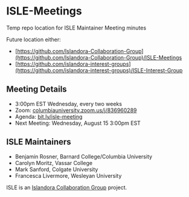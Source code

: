 # ISLE-Meetings
Temp repo location for ISLE Maintainer Meeting minutes

Future location either: 
* [https://github.com/Islandora-Collaboration-Group](https://github.com/Islandora-Collaboration-Group)/ISLE-Meetings
* [https://github.com/islandora-interest-groups](https://github.com/islandora-interest-groups)/ISLE-Interest-Group

## Meeting Details
* 3:00pm EST Wednesday, every two weeks
* Zoom: [columbiauniversity.zoom.us/j/836960289](https://columbiauniversity.zoom.us/j/836960289)
* Agenda: [bit.ly/isle-meeting](https://bit.ly/isle-meeting)
* Next Meeting: Wednesday, August 15 3:00pm EST

## ISLE Maintainers
* Benjamin Rosner, Barnard College/Columbia University
* Carolyn Moritz, Vassar College
* Mark Sanford, Colgate University
* Francesca Livermore, Wesleyan University

ISLE is an [Islandora Collaboration Group](https://github.com/Islandora-Collaboration-Group) project.
